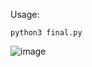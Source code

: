 Usage:

    python3 final.py

![image](https://github.com/user-attachments/assets/52b7803e-5a92-4cbb-b5f8-25721b28e39d)
